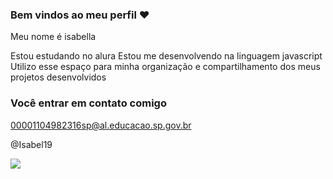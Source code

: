 ### Bem vindos ao meu perfil ❤️

Meu nome é isabella 

Estou estudando no alura 
Estou me desenvolvendo na linguagem javascript
Utilizo esse espaço para minha organização e compartilhamento dos meus projetos desenvolvidos 

### Você entrar em contato comigo 

00001104982316sp@al.educacao.sp.gov.br

@Isabel19

![](https://media1.tenor.com/m/3EQTI8e1gsgAAAAd/spike-andrea-drews.gif)
